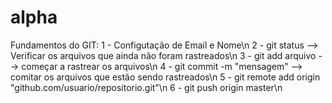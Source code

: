 # alpha
Fundamentos do GIT:
1 - Configutação de Email e Nome\n
2 - git status --> Verificar os arquivos que ainda não foram rastreados\n
3 - git add arquivo --> começar a rastrear os arquivos\n
4 - git commit -m "mensagem" --> comitar os arquivos que estão sendo rastreados\n
5 - git remote add origin "github.com/usuario/repositorio.git"\n
6 - git push origin master\n
